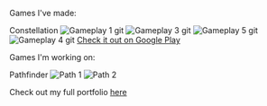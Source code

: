 Games I've made:

Constellation
![Gameplay 1 git](https://github.com/JasonLandis/JasonLandis/assets/100310833/2818d4bb-e058-498f-ba24-8fcf642b0449)
![Gameplay 3 git](https://github.com/JasonLandis/JasonLandis/assets/100310833/33499b13-0b1e-4dc2-af44-0b1036748428)
![Gameplay 5 git](https://github.com/JasonLandis/JasonLandis/assets/100310833/189ce49d-7f87-4fa5-8406-18405a87c1d8)
![Gameplay 4 git](https://github.com/JasonLandis/JasonLandis/assets/100310833/e6d0e580-7262-4ef3-9b81-c899a694370b)
[Check it out on Google Play](https://play.google.com/store/apps/details?id=com.JasonLandis.Constellation)

Games I'm working on:

Pathfinder
![Path 1](https://github.com/JasonLandis/JasonLandis/assets/100310833/96b20576-de50-43e0-b485-617c277c0b7f)
![Path 2](https://github.com/JasonLandis/JasonLandis/assets/100310833/2881113c-1de8-4d08-b649-a0d37b18a0e3)

Check out my full portfolio [here](https://jasonlandis.dev)
